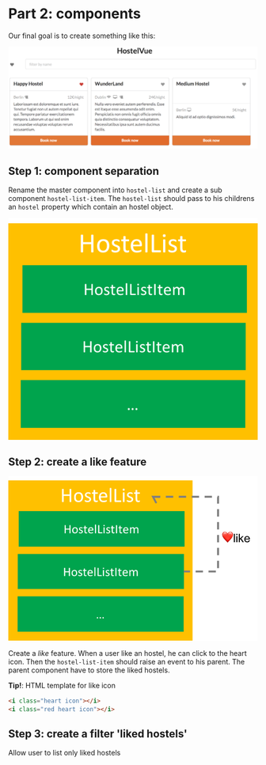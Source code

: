 # Part 2: components

Our final goal is to create something like this:

![](../resources/workshop-2.png)

## Step 1: component separation

Rename the master component into `hostel-list` and create a sub component `hostel-list-item`.
The `hostel-list` should pass to his childrens an `hostel` property which contain an hostel object.

![](../resources/components-presentation.png)

## Step 2: create a like feature

![](../resources/components-presentation-like-feature.png)

Create a *like* feature. When a user like an hostel, he can click to the heart icon.
Then the `hostel-list-item` should raise an event to his parent.
The parent component have to store the liked hostels.

**Tip!**: HTML template for like icon

```html
<i class="heart icon"></i>
<i class="red heart icon"></i>
```

## Step 3: create a filter 'liked hostels'

Allow user to list only liked hostels